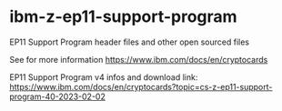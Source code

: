 # ibm-z-ep11-support-program
EP11 Support Program header files and other open sourced files

See for more information https://www.ibm.com/docs/en/cryptocards

EP11 Support Program v4 infos and download link: https://www.ibm.com/docs/en/cryptocards?topic=cs-z-ep11-support-program-40-2023-02-02

